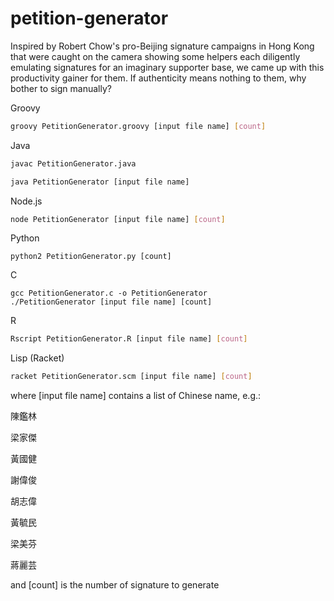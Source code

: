 # petition-generator
Inspired by Robert Chow's pro-Beijing signature campaigns in Hong Kong that were caught on the camera showing some helpers each diligently emulating signatures for an imaginary supporter base, we came up with this productivity gainer for them.  If authenticity means nothing to them, why bother to sign manually?

Groovy

```sh
groovy PetitionGenerator.groovy [input file name] [count]
```

Java

```sh
javac PetitionGenerator.java

java PetitionGenerator [input file name]

```

Node.js

```sh
node PetitionGenerator [input file name] [count]
```

Python

```
python2 PetitionGenerator.py [count]
```

C

```
gcc PetitionGenerator.c -o PetitionGenerator
./PetitionGenerator [input file name] [count]
```

R

```sh
Rscript PetitionGenerator.R [input file name] [count]
```

Lisp (Racket)

```sh
racket PetitionGenerator.scm [input file name] [count]
```

where [input file name] contains a list of Chinese name, e.g.:

陳鑑林

梁家傑

黃國健

謝偉俊

胡志偉

黃毓民

梁美芬

蔣麗芸

and [count] is the number of signature to generate
